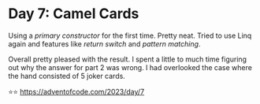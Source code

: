 # Day 7: Camel Cards

Using a _primary constructor_ for the first time. Pretty neat. Tried to use Linq
again and features like _return switch_ and _pattern matching_.

Overall pretty pleased with the result. I spent a little to much time figuring
out why the answer for part 2 was wrong. I had overlooked the case where the
hand consisted of 5 joker cards.

⭐️⭐️ https://adventofcode.com/2023/day/7
